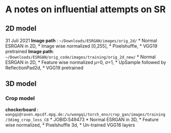 # A notes on influential attempts on SR
## 2D model
31 Juli 2021
__Image path__ : `~/Downloads/ESRGAN/images/orig_2d/`
	* Normal ESRGAN in 2D,
	* Image wise normalized [0,255],
	* Pixelshuffle,
	* VGG19 pretrained
__Image path__: `~/Downloads/ESRGAN/orig_code/images/training/orig_2d_new/`
	* Normal ESRGAN in 2D,
	* Feature wise normalized $\mu$=0, $\sigma$=1,
	* UpSample followed by ReflectionPad2d,
	* VGG19 pretrained
## 3D model
### Crop model
__checkerboard__ : `wangqi@raven.mpcdf.mpg.de:/u/wangqi/torch_env/crop_gan/images/training/3dimg_crop_less_C8`
	* JOBID:549473
	* Normal ESRGAN in 3D,
	* Feature wise normalized,
	* Pixelshuffle 3d,
	* Un-trained VGG16 layers
